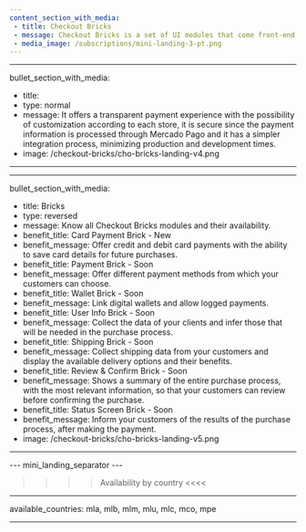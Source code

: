 ```yaml
---
content_section_with_media: 
 - title: Checkout Bricks
 - message: Checkout Bricks is a set of UI modules that come front-end ready and optimized for better usability and conversion. Each Brick can be used independently or together, forming the experience of a complete checkout.
 - media_image: /subscriptions/mini-landing-3-pt.png
---
```


---
bullet_section_with_media: 
 - title: 
 - type: normal
 - message: It offers a transparent payment experience with the possibility of customization according to each store, it is secure since the payment information is processed through Mercado Pago and it has a simpler integration process, minimizing production and development times.
 - image: /checkout-bricks/cho-bricks-landing-v4.png
---

---
bullet_section_with_media: 
 - title: Bricks
 - type: reversed
 - message: Know all Checkout Bricks modules and their availability.
 - benefit_title: Card Payment Brick - New
 - benefit_message: Offer credit and debit card payments with the ability to save card details for future purchases.
 - benefit_title: Payment Brick - Soon
 - benefit_message: Offer different payment methods from which your customers can choose.
 - benefit_title: Wallet Brick - Soon
 - benefit_message: Link digital wallets and allow logged payments. 
 - benefit_title: User Info Brick - Soon
 - benefit_message: Collect the data of your clients and infer those that will be needed in the purchase process.
 - benefit_title: Shipping Brick - Soon
 - benefit_message: Collect shipping data from your customers and display the available delivery options and their benefits.
 - benefit_title: Review & Confirm Brick - Soon
 - benefit_message: Shows a summary of the entire purchase process, with the most relevant information, so that your customers can review before confirming the purchase.
 - benefit_title: Status Screen Brick - Soon
 - benefit_message: Inform your customers of the results of the purchase process, after making the payment. 
 - image: /checkout-bricks/cho-bricks-landing-v5.png
---

--- mini_landing_separator ---

>>>> Availability by country <<<<
---
available_countries: mla, mlb, mlm, mlu, mlc, mco, mpe

---